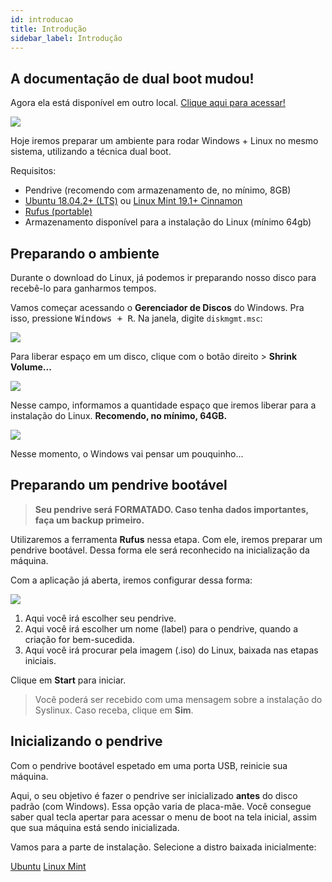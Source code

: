```yaml
---
id: introducao
title: Introdução
sidebar_label: Introdução
---
```


<div class="callout">
  <h2>
    <i class="fa fa-exclamation-triangle"></i>
    A documentação de dual boot mudou!
  </h2>
  <p>
    Agora ela está disponível em outro local.
    <a href="https://www.notion.so/Ubuntu-20-04-a61bc0eaa4764dec88e55b1f871abbe1" rel="noopener noreferrer">Clique
    aqui para acessar!</a>
  </p>
</div>

![](assets/dual-boot-windows-linux/header.png)

Hoje iremos preparar um ambiente para rodar Windows + Linux no mesmo sistema, utilizando a técnica dual boot.

Requisitos:

- Pendrive (recomendo com armazenamento de, no mínimo, 8GB)
- [Ubuntu 18.04.2+ (LTS)](https://www.ubuntu.com/download/desktop) ou [Linux Mint 19.1+ Cinnamon](https://linuxmint.com/download.php)
- [Rufus (portable)](https://rufus.ie/)
- Armazenamento disponível para a instalação do Linux (mínimo 64gb)

## Preparando o ambiente

Durante o download do Linux, já podemos ir preparando nosso disco para recebê-lo para ganharmos tempos.

Vamos começar acessando o **Gerenciador de Discos** do Windows. Pra isso, pressione <kbd>Windows + R</kbd>. Na janela, digite <code>diskmgmt.msc</code>:

![](assets/dual-boot-windows-linux/1.png)

Para liberar espaço em um disco, clique com o botão direito > **Shrink Volume...**

![](assets/dual-boot-windows-linux/2.png)

Nesse campo, informamos a quantidade espaço que iremos liberar para a instalação do Linux. **Recomendo, no mínimo, 64GB.**

![](assets/dual-boot-windows-linux/3.png)

Nesse momento, o Windows vai pensar um pouquinho...

## Preparando um pendrive bootável

> **Seu pendrive será FORMATADO. Caso tenha dados importantes, faça um backup primeiro.**

Utilizaremos a ferramenta **Rufus** nessa etapa. Com ele, iremos preparar um pendrive bootável. Dessa forma ele será reconhecido na inicialização da máquina.

Com a aplicação já aberta, iremos configurar dessa forma:

![](assets/dual-boot-windows-linux/4.png)

1. Aqui você irá escolher seu pendrive.
2. Aqui você irá escolher um nome (label) para o pendrive, quando a criação for bem-sucedida.
3. Aqui você irá procurar pela imagem (.iso) do Linux, baixada nas etapas iniciais.

Clique em **Start** para iniciar.

> Você poderá ser recebido com uma mensagem sobre a instalação do Syslinux. Caso receba, clique em **Sim**.

## Inicializando o pendrive

Com o pendrive bootável espetado em uma porta USB, reinicie sua máquina.

Aqui, o seu objetivo é fazer o pendrive ser inicializado **antes** do disco padrão (com Windows). Essa opção varia de placa-mãe. Você consegue saber qual tecla apertar para acessar o menu de boot na tela inicial, assim que sua máquina está sendo inicializada.

Vamos para a parte de instalação. Selecione a distro baixada inicialmente:

<a class="link-block" href="/dual-boot-windows-linux/ubuntu"><i class="fab fa-ubuntu"></i>Ubuntu</a>
<a class="link-block" href="/dual-boot-windows-linux/mint"><i class="fab fa-linux"></i>Linux Mint</a>
